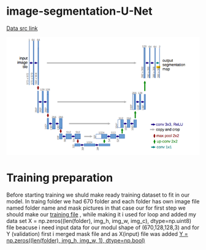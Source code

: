 # image-segmentation-U-Net
[Data src link](https://www.kaggle.com/c/data-science-bowl-2018)

![](https://github.com/tural327/image-segmentation-U-Net/blob/master/68747470733a2f2f63646e2d696d616765732d312e6d656469756d2e636f6d2f6d61782f313630302f312a54586645507154624642504362585968326273746c412e706e67.png)



# Training preparation
Before starting training we shuld make ready training dataset to fit in our model. In traing folder we had 670 folder and each folder has own image file named folder name and mask pictures in that case our for first step we should make our [training file](https://github.com/tural327/image-segmentation-U-Net/blob/master/training_file.py) ,  while making it i used for loop and added my data set X = np.zeros((len(folder), img_h, img_w, img_c), dtype=np.uint8) file beacuse i need input data for our modul shape of (670,128,128,3) and for Y (validation) first i merged mask file and as X(input) file was added [Y = np.zeros((len(folder), img_h, img_w, 1), dtype=np.bool)](https://github.com/tural327/image-segmentation-U-Net/blob/master/training_file.py)
